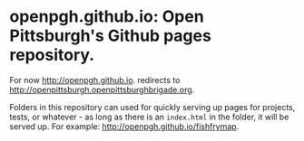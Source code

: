 # openpgh.github.io: Open Pittsburgh's Github pages repository. 

For now http://openpgh.github.io. redirects to http://openpittsburgh.openpittsburghbrigade.org. 

Folders in this repository can used for quickly serving up pages for projects, tests, or whatever - as long as there is an `index.html` in the folder, it will be served up. For example: http://openpgh.github.io/fishfrymap.
